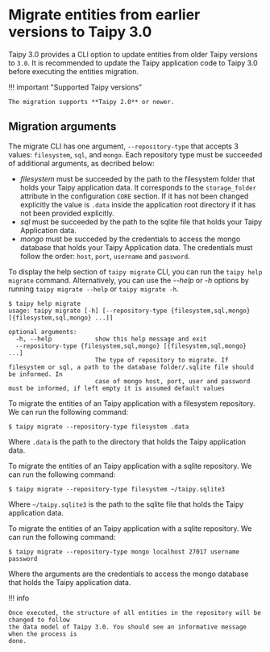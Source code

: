 # Migrate entities from earlier versions to Taipy 3.0

Taipy 3.0 provides a CLI option to update entities from older Taipy versions to `3.0`. It
is recommended to update the Taipy application code to Taipy 3.0 before executing the
entities migration.

!!! important "Supported Taipy versions"

    The migration supports **Taipy 2.0** or newer.

## Migration arguments

The migrate CLI has one argument, `--repository-type` that accepts 3 values: `filesystem`,
`sql`, and `mongo`. Each repository type must be succeeded of additional arguments, as
decribed below:

- *filesystem* must be succeeded by the path to the filesystem folder that holds your Taipy application data. It corresponds to the `storage_folder` attribute in the configuration `CORE` section. If it has not been changed explicitly the value is `.data` inside the application root directory if it has not been provided explicitly.
- *sql* must be succeeded by the path to the sqlite file that holds your Taipy Application data.
- *mongo* must be succeded by the credentials to access the mongo database that holds your Taipy Application data. The credentials must follow the order: `host`, `port`, `username` and `password`.

To display the help section of `taipy migrate` CLI, you can run the `taipy help migrate` command.
Alternatively, you can use the *--help* or *-h* options by running `taipy migrate --help` or `taipy migrate -h`.

```console
$ taipy help migrate
usage: taipy migrate [-h] [--repository-type {filesystem,sql,mongo} [{filesystem,sql,mongo} ...]]

optional arguments:
  -h, --help            show this help message and exit
  --repository-type {filesystem,sql,mongo} [{filesystem,sql,mongo} ...]
                        The type of repository to migrate. If filesystem or sql, a path to the database folder/.sqlite file should be informed. In
                        case of mongo host, port, user and password must be informed, if left empty it is assumed default values
```

To migrate the entities of an Taipy application with a filesystem repository. We can run the following command:

```console
$ taipy migrate --repository-type filesystem .data
``` 

Where `.data` is the path to the directory that holds the Taipy application data.

To migrate the entities of an Taipy application with a sqlite repository. We can run the following command:

```console
$ taipy migrate --repository-type filesystem ~/taipy.sqlite3
```

Where  `~/taipy.sqlite3` is the path to the sqlite file that holds the Taipy application data.

To migrate the entities of an Taipy application with a sqlite repository. We can run the following command:

```console
$ taipy migrate --repository-type mongo localhost 27017 username password
```

Where the arguments are the credentials to access the mongo database that holds the Taipy application data.

!!! info

    Once executed, the structure of all entities in the repository will be changed to follow
    the data model of Taipy 3.0. You should see an informative message when the process is
    done.